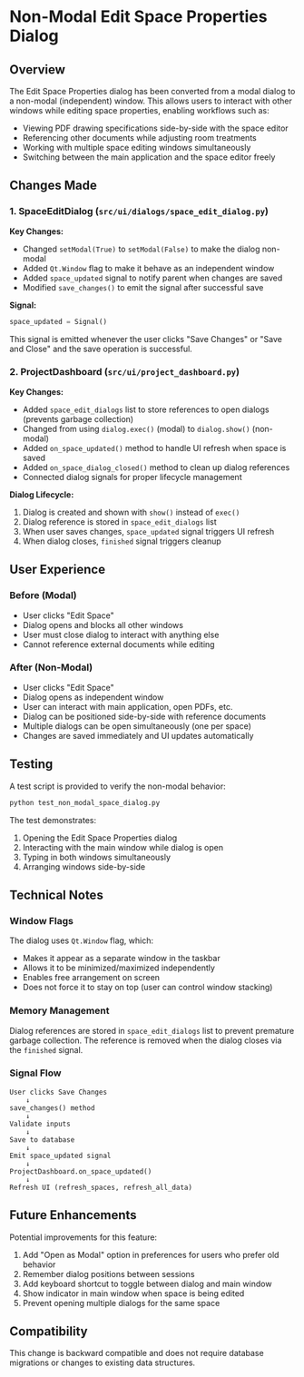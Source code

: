 # Non-Modal Edit Space Properties Dialog

## Overview

The Edit Space Properties dialog has been converted from a modal dialog to a non-modal (independent) window. This allows users to interact with other windows while editing space properties, enabling workflows such as:

- Viewing PDF drawing specifications side-by-side with the space editor
- Referencing other documents while adjusting room treatments
- Working with multiple space editing windows simultaneously
- Switching between the main application and the space editor freely

## Changes Made

### 1. SpaceEditDialog (`src/ui/dialogs/space_edit_dialog.py`)

**Key Changes:**
- Changed `setModal(True)` to `setModal(False)` to make the dialog non-modal
- Added `Qt.Window` flag to make it behave as an independent window
- Added `space_updated` signal to notify parent when changes are saved
- Modified `save_changes()` to emit the signal after successful save

**Signal:**
```python
space_updated = Signal()
```

This signal is emitted whenever the user clicks "Save Changes" or "Save and Close" and the save operation is successful.

### 2. ProjectDashboard (`src/ui/project_dashboard.py`)

**Key Changes:**
- Added `space_edit_dialogs` list to store references to open dialogs (prevents garbage collection)
- Changed from using `dialog.exec()` (modal) to `dialog.show()` (non-modal)
- Added `on_space_updated()` method to handle UI refresh when space is saved
- Added `on_space_dialog_closed()` method to clean up dialog references
- Connected dialog signals for proper lifecycle management

**Dialog Lifecycle:**
1. Dialog is created and shown with `show()` instead of `exec()`
2. Dialog reference is stored in `space_edit_dialogs` list
3. When user saves changes, `space_updated` signal triggers UI refresh
4. When dialog closes, `finished` signal triggers cleanup

## User Experience

### Before (Modal)
- User clicks "Edit Space"
- Dialog opens and blocks all other windows
- User must close dialog to interact with anything else
- Cannot reference external documents while editing

### After (Non-Modal)
- User clicks "Edit Space"
- Dialog opens as independent window
- User can interact with main application, open PDFs, etc.
- Dialog can be positioned side-by-side with reference documents
- Multiple dialogs can be open simultaneously (one per space)
- Changes are saved immediately and UI updates automatically

## Testing

A test script is provided to verify the non-modal behavior:

```bash
python test_non_modal_space_dialog.py
```

The test demonstrates:
1. Opening the Edit Space Properties dialog
2. Interacting with the main window while dialog is open
3. Typing in both windows simultaneously
4. Arranging windows side-by-side

## Technical Notes

### Window Flags
The dialog uses `Qt.Window` flag, which:
- Makes it appear as a separate window in the taskbar
- Allows it to be minimized/maximized independently
- Enables free arrangement on screen
- Does not force it to stay on top (user can control window stacking)

### Memory Management
Dialog references are stored in `space_edit_dialogs` list to prevent premature garbage collection. The reference is removed when the dialog closes via the `finished` signal.

### Signal Flow
```
User clicks Save Changes
    ↓
save_changes() method
    ↓
Validate inputs
    ↓
Save to database
    ↓
Emit space_updated signal
    ↓
ProjectDashboard.on_space_updated()
    ↓
Refresh UI (refresh_spaces, refresh_all_data)
```

## Future Enhancements

Potential improvements for this feature:
1. Add "Open as Modal" option in preferences for users who prefer old behavior
2. Remember dialog positions between sessions
3. Add keyboard shortcut to toggle between dialog and main window
4. Show indicator in main window when space is being edited
5. Prevent opening multiple dialogs for the same space

## Compatibility

This change is backward compatible and does not require database migrations or changes to existing data structures.


